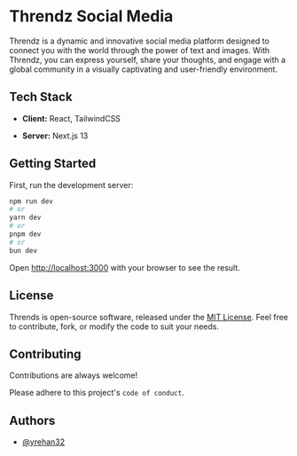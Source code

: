 
# Threndz Social Media

Threndz is a dynamic and innovative social media platform designed to connect you with the world through the power of text and images. With Threndz, you can express yourself, share your thoughts, and engage with a global community in a visually captivating and user-friendly environment.
## Tech Stack

- **Client:** React, TailwindCSS

- **Server:** Next.js 13


## Getting Started

First, run the development server:

```bash
npm run dev
# or
yarn dev
# or
pnpm dev
# or
bun dev
```

Open [http://localhost:3000](http://localhost:3000) with your browser to see the result.
## License

Thrends is open-source software, released under the [MIT License](https://choosealicense.com/licenses/mit/). Feel free to contribute, fork, or modify the code to suit your needs.


## Contributing

Contributions are always welcome!

Please adhere to this project's `code of conduct`.


## Authors

- [@yrehan32](https://github.com/yrehan32)

